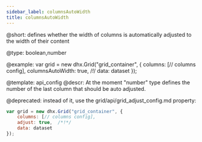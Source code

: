 ```yaml
---
sidebar_label: columnsAutoWidth
title: columnsAutoWidth
---          
```


@short: 
defines whether the width of columns is automatically adjusted to the width of their content




@type: boolean,number

@example: 
var grid = new dhx.Grid("grid_container", {
	columns: [// columns config],
	columnsAutoWidth: true, /*!*/
	data: dataset
});


@template:	api_config
@descr: 
At the moment "number" type defines the number of the last column that should be auto adjusted.

@deprecated: instead of it, use the grid/api/grid_adjust_config.md property:

~~~js
var grid = new dhx.Grid("grid_container", {
    columns: [// columns config],
    adjust: true,  /*!*/
    data: dataset
});
~~~

